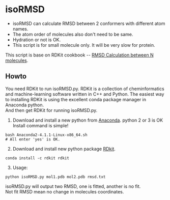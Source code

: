 isoRMSD  
=======
- isoRMSD can calculate RMSD between 2 conformers with different atom names.
- The atom order of molecules also don't need to be same.
- Hydration or not is OK.
- This script is for small molecule only. It will be very slow for protein.

This script is base on RDKit cookbook -- [RMSD Calculation between N molecules](http://www.rdkit.org/docs/Cookbook.html).


Howto
-----
You need RDKit to run isoRMSD.py.
RDKit is a collection of cheminformatics and machine-learning software written in C++ and Python.
The easiest way to installing RDKit is using the excellent conda package manager in Anaconda python.  
And then get RDKit for running isoRMSD.py.  

1. Download and install a new python from [Anaconda](https://www.continuum.io/). python 2 or 3 is OK
Install command is simple!
```
bash Anaconda2-4.1.1-Linux-x86_64.sh
# All enter 'yes' is OK.
```
2. Download and install new python package [RDkit](http://rdkit.org/).
```
conda install -c rdkit rdkit
```
3. Usage:
```
python isoRMSD.py mol1.pdb mol2.pdb rmsd.txt
```
isoRMSD.py will output two RMSD, one is fitted, another is no fit.  
Not fit  RMSD mean no change in molecules coordinates.  
